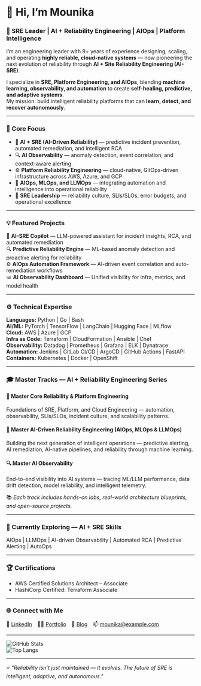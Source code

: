 # 👋 Hi, I’m Mounika  
### 🚀 SRE Leader | AI + Reliability Engineering | AIOps | Platform Intelligence  

I’m an engineering leader with 9+ years of experience designing, scaling, and operating **highly reliable, cloud-native systems** — now pioneering the next evolution of reliability through **AI + Site Reliability Engineering (AI-SRE)**.

I specialize in **SRE, Platform Engineering, and AIOps**, blending **machine learning, observability, and automation** to create **self-healing, predictive, and adaptive systems**.  
My mission: build intelligent reliability platforms that can **learn, detect, and recover autonomously**.

---

### 🧭 Core Focus
- 🤖 **AI + SRE (AI-Driven Reliability)** — predictive incident prevention, automated remediation, and intelligent RCA  
- 🔍 **AI Observability** — anomaly detection, event correlation, and context-aware alerting  
- ⚙️ **Platform Reliability Engineering** — cloud-native, GitOps-driven infrastructure across AWS, Azure, and GCP  
- 🧩 **AIOps, MLOps, and LLMOps** — integrating automation and intelligence into operational reliability  
- 💼 **SRE Leadership** — reliability culture, SLIs/SLOs, error budgets, and operational excellence  

---

### 💡 Featured Projects
🤖 **AI-SRE Copilot** — LLM-powered assistant for incident insights, RCA, and automated remediation  
🔍 **Predictive Reliability Engine** — ML-based anomaly detection and proactive alerting for reliability  
⚙️ **AIOps Automation Framework** — AI-driven event correlation and auto-remediation workflows  
📊 **AI Observability Dashboard** — Unified visibility for infra, metrics, and model health  

---

### ⚙️ Technical Expertise
**Languages:** Python | Go | Bash  
**AI/ML:** PyTorch | TensorFlow | LangChain | Hugging Face | MLflow  
**Cloud:** AWS | Azure | GCP  
**Infra as Code:** Terraform | CloudFormation | Ansible | Chef  
**Observability:** Datadog | Prometheus | Grafana | ELK | Dynatrace  
**Automation:** Jenkins | GitLab CI/CD | ArgoCD | GitHub Actions | FastAPI  
**Containers:** Kubernetes | Docker | OpenShift  

---

### 🎓 Master Tracks — AI + Reliability Engineering Series

#### 🧩 **Master Core Reliability & Platform Engineering**
Foundations of SRE, Platform, and Cloud Engineering — automation, observability, SLIs/SLOs, incident culture, and scalability patterns.

#### 🤖 **Master AI-Driven Reliability Engineering (AIOps, MLOps & LLMOps)**
Building the next generation of intelligent operations — predictive alerting, AI remediation, AI-native pipelines, and reliability through machine learning.

#### 🔍 **Master AI Observability**
End-to-end visibility into AI systems — tracing ML/LLM performance, data drift detection, model reliability, and intelligent telemetry.

📚 *Each track includes hands-on labs, real-world architecture blueprints, and open-source projects.*

---

### 🧠 Currently Exploring — AI + SRE Skills
AIOps | LLMOps | AI-driven Observability | Automated RCA | Predictive Alerting | AutoOps

---

### 🏆 Certifications
- AWS Certified Solutions Architect – Associate  
- HashiCorp Certified: Terraform Associate  

---

### 🌐 Connect with Me
💼 [LinkedIn](#) 🧑‍💻 [Portfolio](#) 🧠 [Blog](#) 📫 mounika@example.com  

---

![GitHub Stats](https://github-readme-stats.vercel.app/api?username=Moni0617&show_icons=true&theme=radical)  
![Top Langs](https://github-readme-stats.vercel.app/api/top-langs/?username=Moni0617&layout=compact)

---

⭐ *"Reliability isn’t just maintained — it evolves. The future of SRE is intelligent, adaptive, and autonomous."*
